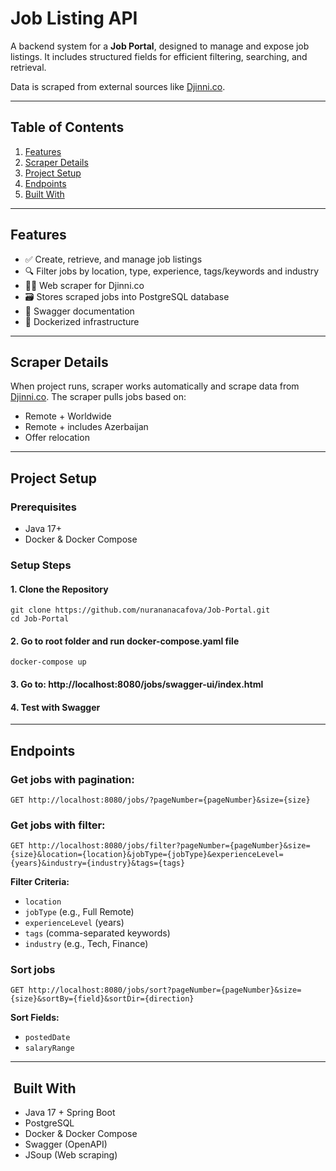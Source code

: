 # Job Listing API

A backend system for a **Job Portal**, designed to manage and expose job listings. It includes structured fields for
efficient filtering, searching, and retrieval.

Data is scraped from external sources like [Djinni.co](https://djinni.co/).

---

## Table of Contents

1. [Features](#features)
2. [Scraper Details](#scraper-details)
3. [Project Setup](#project-setup)
4. [Endpoints](#endpoints)
5. [Built With](#built-with)

---

## Features

- ✅ Create, retrieve, and manage job listings
- 🔍 Filter jobs by location, type, experience, tags/keywords and industry
- 🕵️‍♂️ Web scraper for Djinni.co
- 🗃️ Stores scraped jobs into PostgreSQL database
- 📄 Swagger documentation
- 🐳 Dockerized infrastructure

---

## Scraper Details

When project runs, scraper works automatically and scrape data from [Djinni.co](https://djinni.co/).
The scraper pulls jobs based on:

- Remote + Worldwide
- Remote + includes Azerbaijan
- Offer relocation

---

## Project Setup

### Prerequisites

- Java 17+
- Docker & Docker Compose

### Setup Steps

#### 1. Clone the Repository

```
git clone https://github.com/nurananacafova/Job-Portal.git
cd Job-Portal
````

#### 2. Go to root folder and run docker-compose.yaml file

```
docker-compose up
```

#### 3. Go to: http://localhost:8080/jobs/swagger-ui/index.html

#### 4. Test with Swagger

---

## Endpoints

### Get jobs with pagination:

```
GET http://localhost:8080/jobs/?pageNumber={pageNumber}&size={size}
```

### Get jobs with filter:

```
GET http://localhost:8080/jobs/filter?pageNumber={pageNumber}&size={size}&location={location}&jobType={jobType}&experienceLevel={years}&industry={industry}&tags={tags}
```

**Filter Criteria:**

- `location`
- `jobType` (e.g., Full Remote)
- `experienceLevel` (years)
- `tags` (comma-separated keywords)
- `industry` (e.g., Tech, Finance)

### Sort jobs

``` 
GET http://localhost:8080/jobs/sort?pageNumber={pageNumber}&size={size}&sortBy={field}&sortDir={direction}
```

**Sort Fields:**

- `postedDate`
- `salaryRange`

---

## ️ Built With

- Java 17 + Spring Boot
- PostgreSQL
- Docker & Docker Compose
- Swagger (OpenAPI)
- JSoup (Web scraping)
